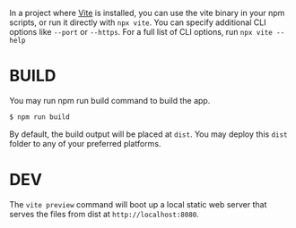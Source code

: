 In a project where [Vite](https://github.com/vitejs/vite) is installed, you can use the vite binary in your npm scripts, or run it directly with `npx vite`.
You can specify additional CLI options like `--port` or `--https`. For a full list of CLI options, run `npx vite --help`

# BUILD

You may run npm run build command to build the app.
```bash
$ npm run build
```
By default, the build output will be placed at `dist`. You may deploy this `dist` folder to any of your preferred platforms.

# DEV

The `vite preview` command will boot up a local static web server that serves the files from dist at `http://localhost:8080`. 